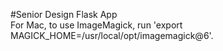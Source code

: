 #Senior Design Flask App  
For Mac, to use ImageMagick, run 'export MAGICK_HOME=/usr/local/opt/imagemagick@6'. 

